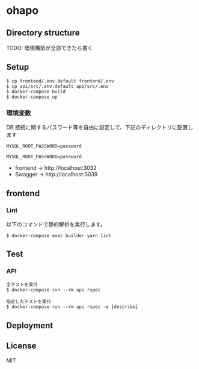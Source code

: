 # ohapo

## Directory structure

TODO: 環境構築が全部できたら書く

## Setup

```
$ cp frontend/.env.default frontend/.env
$ cp api/src/.env.default api/src/.env 
$ docker-compose build
$ docker-compose up
```

### 環境変数

DB 接続に関するパスワード等を自由に設定して、下記のディレクトリに配置します

```/.env
MYSQL_ROOT_PASSWORD=password
```

```/api/src/.env
MYSQL_ROOT_PASSWORD=password
```

- frontend -> http://localhost:3032
- Swagger -> http://localhost:3039

## frontend

### Lint

以下のコマンドで静的解析を実行します。

```
$ docker-compose exec builder yarn lint
```

## Test

### API

```
全テストを実行
$ docker-compose run --rm api rspec

指定したテストを実行
$ docker-compose run --rm api rspec -e [describe]
```

## Deployment

## License

MIT
